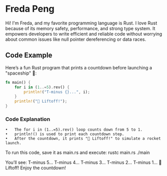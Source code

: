 # Freda Peng

Hi! I'm Freda, and my favorite programming language is Rust. I love Rust because of its memory safety, performance, and strong type system. It empowers developers to write efficient and reliable code without worrying about common issues like null pointer dereferencing or data races.

## Code Example

Here’s a fun Rust program that prints a countdown before launching a "spaceship" 🚀:

```rust
fn main() {
    for i in (1..=5).rev() {
        println!("T-minus {}...", i);
    }
    println!("🚀 Liftoff!");
}
```
### Code Explanation

	•	The for i in (1..=5).rev() loop counts down from 5 to 1.
	•	println!() is used to print each countdown step.
	•	After the countdown, it prints "🚀 Liftoff!" to simulate a rocket launch.

To run this code, save it as main.rs and execute:
rustc main.rs
./main

You’ll see:
T-minus 5...
T-minus 4...
T-minus 3...
T-minus 2...
T-minus 1...
🚀 Liftoff!
Enjoy the countdown!
